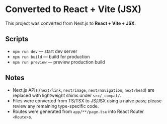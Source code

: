 # Converted to React + Vite (JSX)

This project was converted from Next.js to **React + Vite + JSX**.

## Scripts
- `npm run dev` — start dev server
- `npm run build` — build for production
- `npm run preview` — preview production build

## Notes
- Next.js APIs (`next/link`, `next/image`, `next/navigation`, `next/head`) are replaced with lightweight shims under `src/_compat/`.
- Files were converted from TS/TSX to JS/JSX using a naive pass; please review any remaining type-specific code.
- Routes were generated from `app/**/page.tsx` into React Router `<Route>`s.